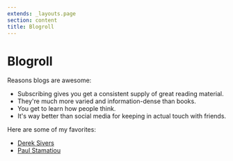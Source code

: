 ```yaml
---
extends: _layouts.page
section: content
title: Blogroll
---
```

# Blogroll

Reasons blogs are awesome:

- Subscribing gives you get a consistent supply of great reading material.
- They're much more varied and information-dense than books.
- You get to learn how people think.
- It's way better than social media for keeping in actual touch with friends.

Here are some of my favorites:

- [Derek Sivers](https://sive.rs)
- [Paul Stamatiou](https://paulstamatiou.com)
